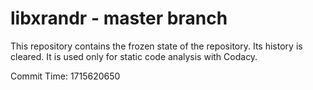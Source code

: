 # libxrandr - master branch

This repository contains the frozen state of the repository.
Its history is cleared. It is used only for static code
analysis with Codacy.

Commit Time: 1715620650